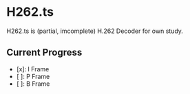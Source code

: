 # H262.ts

H262.ts is (partial, imcomplete) H.262 Decoder for own study.

## Current Progress

* [x]: I Frame
* [ ]: P Frame
* [ ]: B Frame